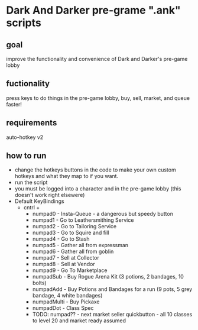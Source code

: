 # Dark And Darker pre-grame ".ank" scripts

## goal
  improve the functionality and convenience of Dark and Darker's pre-game lobby

## fuctionality

  press keys to do things in the pre-game lobby, buy, sell, market, and queue faster!

## requirements

  auto-hotkey v2

## how to run

  - change the hotkeys buttons in the code to make your own custom hotkeys and what they map to if you want.
  - run the script
  - you must be logged into a character and in the pre-game lobby (this doesn't work right elsewere)
  - Default KeyBindings
    - cntrl +
      - numpad0 - Insta-Queue - a dangerous but speedy button
      - numpad1 - Go to Leathersmithing Service
      - numpad2 - Go to Tailoring Service
      - numpad3 - Go to Squire and fill
      - numpad4 - Go to Stash
      - numpad5 - Gather all from expressman
      - numpad6 - Gather all from goblin
      - numpad7 - Sell at Collector
      - numpad8 - Sell at Vendor
      - numpad9 - Go To Marketplace
      - numpadSub - Buy Rogue Arena Kit (3 potions, 2 bandages, 10 bolts)
      - numpadAdd - Buy Potions and Bandages for a run (9 pots, 5 grey bandage, 4 white bandages)
      - numpadMulti - Buy Pickaxe
      - numpadDot - Class Spec
      - TODO: numpad?? - next market seller quickbutton - all 10 classes to level 20 and market ready assumed
  
